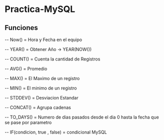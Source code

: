 # Practica-MySQL

## Funciones 

-- Now() = Hora y Fecha en el equipo

-- YEAR() = Obtener Año -> YEAR(NOW())

-- COUNT() = Cuenta la cantidad de Registros 

-- AVG() = Promedio 

-- MAX() = El Maximo de un registro 

-- MIN() = El minimo de un registro 

-- STDDEV() = Desviacion Estandar

-- CONCAT() = Agrupa cadenas 

-- TO_DAYS() = Numero de dias pasados desde el dia 0 hasta la fecha que se pase por parametro

-- IF(condicion, true , false) = condicional MySQL
